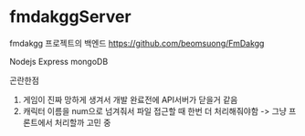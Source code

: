 # fmdakggServer

fmdakgg 프로젝트의 백엔드
https://github.com/beomsuong/FmDakgg

Nodejs
Express
mongoDB

곤란한점

1. 게임이 진짜 망하게 생겨서 개발 완료전에 API서버가 닫을거 같음
2. 캐릭터 이름을 num으로 넘겨줘서 파일 접근할 때 한번 더 처리해줘야함 -> 그냥 프론트에서 처리할까 고민 중
